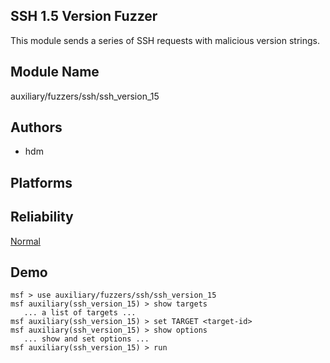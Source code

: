 ## SSH 1.5 Version Fuzzer

This module sends a series of SSH requests with malicious 
version strings.


## Module Name
auxiliary/fuzzers/ssh/ssh_version_15

## Authors
* hdm





## Platforms


## Reliability
[Normal](https://github.com/rapid7/metasploit-framework/wiki/Exploit-Ranking)

## Demo

```
msf > use auxiliary/fuzzers/ssh/ssh_version_15
msf auxiliary(ssh_version_15) > show targets
   ... a list of targets ...
msf auxiliary(ssh_version_15) > set TARGET <target-id>
msf auxiliary(ssh_version_15) > show options
   ... show and set options ...
msf auxiliary(ssh_version_15) > run
```
    
    